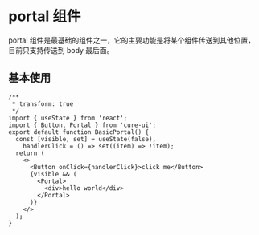# portal 组件

portal 组件是最基础的组件之一，它的主要功能是将某个组件传送到其他位置，目前只支持传送到 body 最后面。

## 基本使用

```tsx
/**
 * transform: true
 */
import { useState } from 'react';
import { Button, Portal } from 'cure-ui';
export default function BasicPortal() {
  const [visible, set] = useState(false),
    handlerClick = () => set((item) => !item);
  return (
    <>
      <Button onClick={handlerClick}>click me</Button>
      {visible && (
        <Portal>
          <div>hello world</div>
        </Portal>
      )}
    </>
  );
}
```

